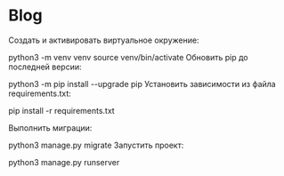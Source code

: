 # Blog

Создать и активировать виртуальное окружение:

python3 -m venv venv
source venv/bin/activate 
Обновить pip до последней версии:

python3 -m pip install --upgrade pip
Установить зависимости из файла requirements.txt:

pip install -r requirements.txt

Выполнить миграции:

python3 manage.py migrate
Запустить проект:

python3 manage.py runserver
